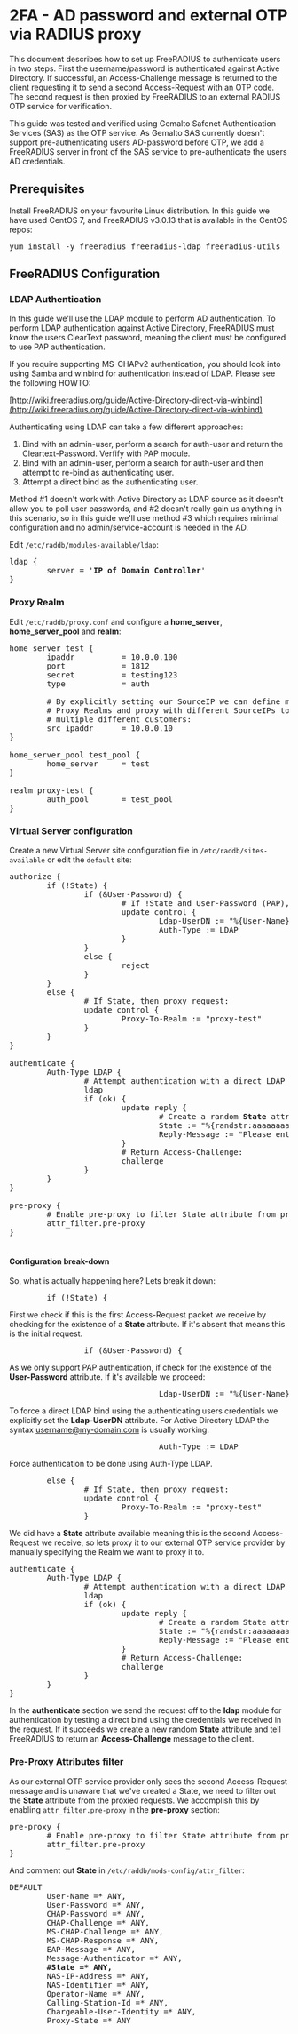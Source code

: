 # 2FA - AD password and external OTP via RADIUS proxy

This document describes how to set up FreeRADIUS to authenticate users in two steps. First the username/password is authenticated against Active Directory. If successful, an Access-Challenge message is returned to the client requesting it to send a second Access-Request with an OTP code. The second request is then proxied by FreeRADIUS to an external RADIUS OTP service for verification.

This guide was tested and verified using Gemalto Safenet Authentication Services (SAS) as the OTP service. As Gemalto SAS currently doesn't support pre-authenticating users AD-password before OTP, we add a FreeRADIUS server in front of the SAS service to pre-authenticate the users AD credentials.

## Prerequisites

Install FreeRADIUS on your favourite Linux distribution. In this guide we have used CentOS 7, and FreeRADIUS v3.0.13 that is available in the CentOS repos:

<pre>
yum install -y freeradius freeradius-ldap freeradius-utils
</pre>

## FreeRADIUS Configuration

### LDAP Authentication

In this guide we'll use the LDAP module to perform AD authentication. To perform LDAP authentication against Active Directory, FreeRADIUS must know the users ClearText password, meaning the client must be configured to use PAP authentication. 

If you require supporting MS-CHAPv2 authentication, you should look into using Samba and winbind for authentication instead of LDAP. Please see the following HOWTO:

[http://wiki.freeradius.org/guide/Active-Directory-direct-via-winbind](http://wiki.freeradius.org/guide/Active-Directory-direct-via-winbind)

Authenticating using LDAP can take a few different approaches:

1. Bind with an admin-user, perform a search for auth-user and return the Cleartext-Password. Verfify with PAP module.
2. Bind with an admin-user, perform a search for auth-user and then attempt to re-bind as authenticating user.
3. Attempt a direct bind as the authenticating user.

Method #1 doesn't work with Active Directory as LDAP source as it doesn't allow you to poll user passwords, and #2 doesn't really gain us anything in this scenario, so in this guide we'll use method #3 which requires minimal configuration and no admin/service-account is needed in the AD.

Edit `/etc/raddb/modules-available/ldap`:

<pre>
ldap {
        server = '<b>IP of Domain Controller</b>'
}
</pre>

### Proxy Realm

Edit `/etc/raddb/proxy.conf` and configure a <b>home_server</b>, <b>home_server_pool</b> and <b>realm</b>:

<pre>
home_server test {
        ipaddr          = 10.0.0.100
        port            = 1812
        secret          = testing123
        type            = auth

        # By explicitly setting our SourceIP we can define multiple different 
        # Proxy Realms and proxy with different SourceIPs to differentiate between
        # multiple different customers:
        src_ipaddr      = 10.0.0.10
}

home_server_pool test_pool {
        home_server     = test
}

realm proxy-test {
        auth_pool       = test_pool
}
</pre>

### Virtual Server configuration

Create a new Virtual Server site configuration file in `/etc/raddb/sites-available` or edit the `default` site:

<pre>
authorize {
        if (!State) {
                if (&User-Password) {
                        # If !State and User-Password (PAP), then force LDAP:
                        update control {
                                Ldap-UserDN := "%{User-Name}@my-domain.com"
                                Auth-Type := LDAP
                        }
                }
                else {
                        reject
                }
        }
        else {
                # If State, then proxy request:
                update control {
                        Proxy-To-Realm := "proxy-test"
                }
        }
}

authenticate {
        Auth-Type LDAP {
                # Attempt authentication with a direct LDAP bind:
                ldap
                if (ok) {
                        update reply {
                                # Create a random <b>State</b> attribute:
                                State := "%{randstr:aaaaaaaaaaaaaaaa}"
                                Reply-Message := "Please enter OTP"
                        }
                        # Return Access-Challenge:
                        challenge
                }
        }
}

pre-proxy {
        # Enable pre-proxy to filter State attribute from proxied requests:
        attr_filter.pre-proxy
}

</pre>

#### Configuration break-down

So, what is actually happening here? Lets break it down:

<pre>
        if (!State) {
</pre>

First we check if this is the first Access-Request packet we receive by checking for the existence of a <b>State</b> attribute. If it's absent that means this is the initial request.

<pre>
                if (&User-Password) {
</pre>

As we only support PAP authentication, if check for the existence of the <b>User-Password</b> attribute. If it's available we proceed:

<pre>
                                Ldap-UserDN := "%{User-Name}@my-domain.com"
</pre>

To force a direct LDAP bind using the authenticating users credentials we explicitly set the <b>Ldap-UserDN</b> attribute. For Active Directory LDAP the syntax username@my-domain.com is usually working.

<pre>
                                Auth-Type := LDAP
</pre>

Force authentication to be done using Auth-Type LDAP.

<pre>
        else {
                # If State, then proxy request:
                update control {
                        Proxy-To-Realm := "proxy-test"
                }
</pre>

We did have a <b>State</b> attribute available meaning this is the second Access-Request we receive, so lets proxy it to our external OTP service provider by manually specifying the Realm we want to proxy it to.

<pre>
authenticate {
        Auth-Type LDAP {
                # Attempt authentication with a direct LDAP bind:
                ldap
                if (ok) {
                        update reply {
                                # Create a random State attribute:
                                State := "%{randstr:aaaaaaaaaaaaaaaa}"
                                Reply-Message := "Please enter OTP"
                        }
                        # Return Access-Challenge:
                        challenge
                }
        }
}
</pre>

In the <b>authenticate</b> section we send the request off to the <b>ldap</b> module for authentication by testing a direct bind using the credentials we received in the request. If it succeeds we create a new random <b>State</b> attribute and tell FreeRADIUS to return an <b>Access-Challenge</b> message to the client.

### Pre-Proxy Attributes filter

As our external OTP service provider only sees the second Access-Request message and is unaware that we've created a State, we need to filter out the <b>State</b> attribute from the proxied requests. We accomplish this by enabling `attr_filter.pre-proxy` in the <b>pre-proxy</b> section:

<pre>
pre-proxy {
        # Enable pre-proxy to filter State attribute from proxied requests:
        attr_filter.pre-proxy
}
</pre>

And comment out <b>State</b> in `/etc/raddb/mods-config/attr_filter`:

<pre>
DEFAULT
        User-Name =* ANY,
        User-Password =* ANY,
        CHAP-Password =* ANY,
        CHAP-Challenge =* ANY,
        MS-CHAP-Challenge =* ANY,
        MS-CHAP-Response =* ANY,
        EAP-Message =* ANY,
        Message-Authenticator =* ANY,
        <b>#State =* ANY,</b>
        NAS-IP-Address =* ANY,
        NAS-Identifier =* ANY,
        Operator-Name =* ANY,
        Calling-Station-Id =* ANY,
        Chargeable-User-Identity =* ANY,
        Proxy-State =* ANY
</pre>